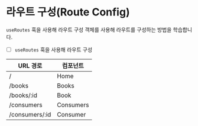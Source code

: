 # 라우트 구성(Route Config)

`useRoutes` 훅을 사용해 라우트 구성 객체를 사용해 라우트를 구성하는 방법을 학습합니다.

- [ ] `useRoutes` 훅을 사용해 라우트 구성

| URL 경로       | 컴포넌트  |
| -------------- | --------- |
| /              | Home      |
| /books         | Books     |
| /books/:id     | Book      |
| /consumers     | Consumers |
| /consumers/:id | Consumer  |
